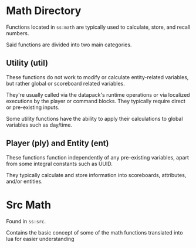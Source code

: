 # Math Directory
Functions located in `ss:math` are typically used to calculate, store, and recall numbers.

Said functions are divided into two main categories.

## Utility (util)
These functions do not work to modify or calculate entity-related variables, but rather global or scoreboard related variables.

They're usually called via the datapack's runtime operations or via localized executions by the player or command blocks.
They typically require direct or pre-existing inputs.

Some utility functions have the ability to apply their calculations to global variables such as day/time.

## Player (ply) and Entity (ent)
These functions function independently of any pre-existing variables, apart from some integral constants such as UUID.

They typically calculate and store information into scoreboards, attributes, and/or entities.


# Src Math
Found in `ss:src`.

Contains the basic concept of some of the math functions translated into lua for easier understanding
